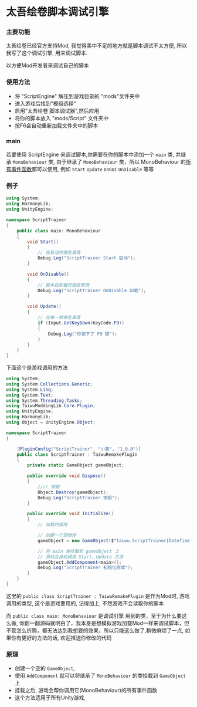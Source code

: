 # 太吾绘卷脚本调试引擎

### 主要功能
太吾绘卷已经官方支持Mod, 我觉得美中不足的地方就是脚本调试不太方便, 所以我写了这个调试引擎, 用来调试脚本.

以方便Mod开发者来调试自己的脚本


### 使用方法
- 将 "ScriptEngine" 解压到游戏目录的 "mods"文件夹中
- 进入游戏后找到"模组选择"
- 启用"太吾绘卷 脚本调试器",然后应用
- 将你的脚本放入 "mods/Script" 文件夹中
- 按F6会自动重新加载文件夹中的脚本

### main
若要使用 ScriptEngine 来调试脚本,你需要在你的脚本中添加一个 `main` 类, 并继承 `MonoBehaviour` 类, 由于继承了 `MonoBehaviour` 类，所以 MonoBehaviour 的[所有事件函数](https://docs.unity3d.com/cn/2021.3/Manual/class-MonoBehaviour.html)都可以使用, 例如 `Start` `Update` `OnGUI` `OnDisable` 等等

### 例子

```csharp
using System;
using HarmonyLib;
using UnityEngine;

namespace ScriptTrainer
{
    public class main: MonoBehaviour
    {
        void Start()
        {
            // 在启动时做些事情
            Debug.Log("ScriptTrainer Start 启动");
        }

        void OnDisable()
        {
            // 脚本在卸载时做些事情
            Debug.Log("ScriptTrainer OnDisable 卸载");
        }

        void Update()
        {
            // 在每一帧做些事情
            if (Input.GetKeyDown(KeyCode.F9))
            {
                Debug.Log("你按下了 F9 键");
            }
        }
    }
}

```

下面这个是游戏调用的方法
    
```csharp
using System;
using System.Collections.Generic;
using System.Linq;
using System.Text;
using System.Threading.Tasks;
using TaiwuModdingLib.Core.Plugin;
using UnityEngine;
using HarmonyLib;
using Object = UnityEngine.Object;

namespace ScriptTrainer
{

    [PluginConfig("ScriptTrainer", "小莫", "1.0.0")]
    public class ScriptTrainer : TaiwuRemakePlugin
    {
        private static GameObject gameObject;

        public override void Dispose()
        {
            //// 销毁
            Object.Destroy(gameObject);
            Debug.Log("ScriptTrainer 销毁");
        }

        public override void Initialize()
        {
            // 加载时调用

            // 创建一个空物体
            gameObject = new GameObject($"taiwu.ScriptTrainer{DateTime.Now.Ticks}");

            // 将 main 类挂载到 gameObject 上 
            // 游戏会自动调用 Start、Update 方法
            gameObject.AddComponent<main>();
            Debug.Log("ScriptTrainer 初始化完成");
        }
    }
}
```

这里的 `public class ScriptTrainer : TaiwuRemakePlugin` 是作为Mod时, 游戏调用的类型, 这个是游戏要用的, 记得加上, 不然游戏不会读取你的脚本

而 `public class main: MonoBehaviour` 是调试引擎 用到的类，至于为什么要这么做, 你翻一翻源码就明白了，我本身是想模拟游戏加载Mod一样来调试脚本，但不管怎么折腾，都无法达到我想要的效果，所以只能这么做了,稍微麻烦了一点, 如果你有更好的方法的话, 欢迎推送你修改的代码

### 原理

- 创建一个空的 `GameObject`, 
- 使用 `AddComponent` 就可以将继承了 `MonoBehaviour` 的类挂载到 `GameObject`上
- 挂载之后, 游戏会帮你调用它(MonoBehaviour)的所有事件函数
- 这个方法适用于所有Unity游戏, 